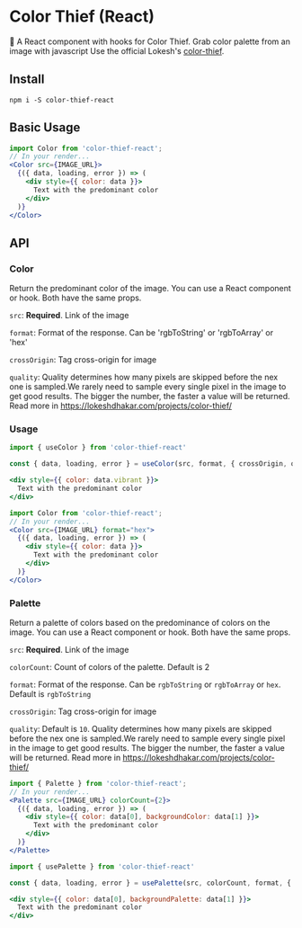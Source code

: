 # Color Thief (React)

🎨 A React component with hooks for Color Thief. Grab color palette from an image with javascript
Use the official Lokesh's [color-thief](https://github.com/lokesh/color-thief/).

## Install
```
npm i -S color-thief-react
```

## Basic Usage
```jsx
import Color from 'color-thief-react';
// In your render...
<Color src={IMAGE_URL}>
  {({ data, loading, error }) => (
    <div style={{ color: data }}>
      Text with the predominant color
    </div>
  )}
</Color>
```

## API
### Color

Return the predominant color of the image. You can use a React component or hook. Both have the same props.

`src`: **Required**. Link of the image

`format`: Format of the response. Can be 'rgbToString' or 'rgbToArray' or 'hex'

`crossOrigin`: Tag cross-origin for image

`quality`: Quality determines how many pixels are skipped before the nex one is sampled.We rarely need to sample every single pixel in the image to get good results. The bigger the number, the faster a value will be returned. Read more in https://lokeshdhakar.com/projects/color-thief/

### Usage
```jsx
import { useColor } from 'color-thief-react'

const { data, loading, error } = useColor(src, format, { crossOrigin, quality})

<div style={{ color: data.vibrant }}>
  Text with the predominant color
</div>
```

```jsx
import Color from 'color-thief-react';
// In your render...
<Color src={IMAGE_URL} format="hex">
  {({ data, loading, error }) => (
    <div style={{ color: data }}>
      Text with the predominant color
    </div>
  )}
</Color>
```
### Palette
Return a palette of colors based on the predominance of colors on the image. You can use a React component or hook. Both have the same props.

`src`: **Required**. Link of the image

`colorCount`: Count of colors of the palette. Default is 2

`format`: Format of the response. Can be `rgbToString` or `rgbToArray` or `hex`. Default is `rgbToString`

`crossOrigin`: Tag cross-origin for image

`quality`: Default is `10`. Quality determines how many pixels are skipped before the nex one is sampled.We rarely need to sample every single pixel in the image to get good results. The bigger the number, the faster a value will be returned. Read more in https://lokeshdhakar.com/projects/color-thief/

```jsx
import { Palette } from 'color-thief-react';
// In your render...
<Palette src={IMAGE_URL} colorCount={2}>
  {({ data, loading, error }) => (
    <div style={{ color: data[0], backgroundColor: data[1] }}>
      Text with the predominant color
    </div>
  )}
</Palette>
```

```jsx
import { usePalette } from 'color-thief-react'

const { data, loading, error } = usePalette(src, colorCount, format, { crossOrigin, quality})

<div style={{ color: data[0], backgroundPalette: data[1] }}>
  Text with the predominant color
</div>
```